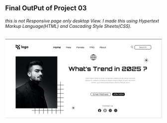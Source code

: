 ## Final OutPut of Project 03
###### this is not Responsive page only desktop View. I made this using Hypertext Markup Language(HTML) and Cascading Style Sheets(CSS). 
![Final Output of Project 03](../FinalOutPutofProjects/project%2003.png)